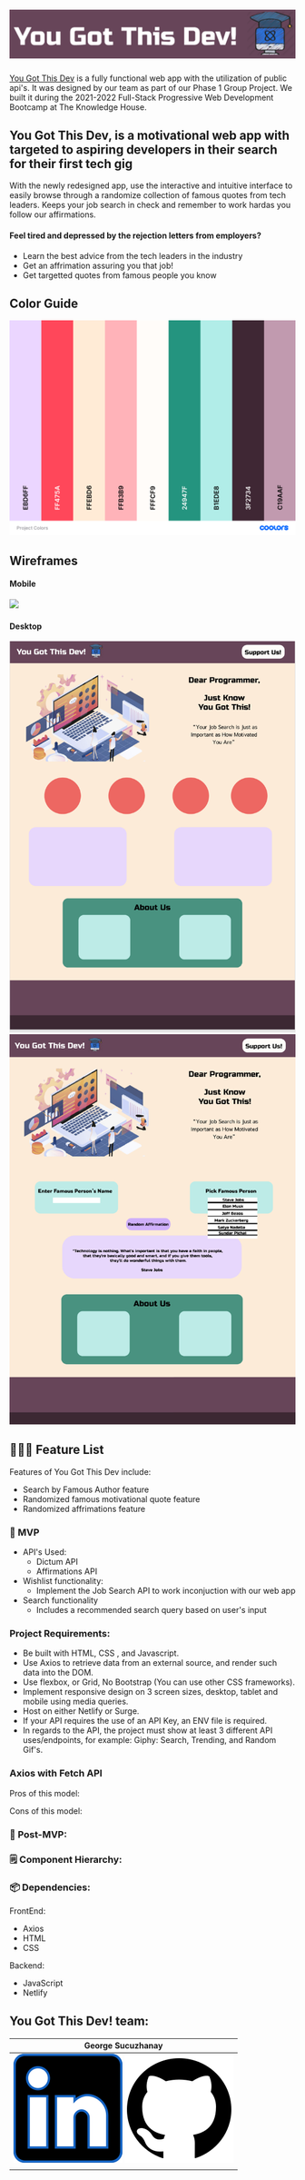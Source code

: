 # <img src="logo.png">


[ You Got This Dev](http://github.com/George-Sucuzhanay) is a fully functional web app with the utilization of public api's. It was designed by our team as part of our Phase 1 Group Project. We built it during the 2021-2022 Full-Stack Progressive Web Development Bootcamp at The Knowledge House. 

## You Got This Dev, is a motivational web app with targeted to aspiring developers in their search for their first tech gig

With the newly redesigned app, use the interactive and intuitive interface to easily browse through a randomize collection of famous quotes from tech leaders. Keeps your job search in check and remember to work hardas you follow our affirmations.

#### Feel tired and depressed by the rejection letters from employers?

- Learn the best advice from the tech leaders in the industry
- Get an affrimation assuring you that job!
- Get targetted quotes from famous people you know


## Color Guide

<img src="src/images/Project-Colors.png">

## Wireframes

#### Mobile

<img src="mobile-mockup3.png">

#### Desktop

<img src="src/images/mockup1.png">
<img src="src/images/mockup2.png">


## 👩🏽‍🚀 Feature List

Features of You Got This Dev include:
- Search by Famous Author feature
- Randomized famous motivational quote feature
- Randomized affrimations feature

### 🚀 MVP

- API's Used:
    - Dictum API
    - Affirmations API
- Wishlist functionality:
  - Implement the Job Search API to work inconjuction with our web app
- Search functionality
  - Includes a recommended search query based on user's input

### Project Requirements:
* Be built with HTML, CSS , and Javascript.
* Use Axios to retrieve data from an external source, and render such data into the DOM.
* Use flexbox, or Grid, No Bootstrap (You can use other CSS frameworks).
* Implement responsive design on 3 screen sizes, desktop, tablet and mobile using media queries.
* Host on either Netlify or Surge.
* If your API requires the use of an API Key, an ENV file is required.
* In regards to the API, the project must show at least 3 different API uses/endpoints, for example: Giphy: Search, Trending, and Random Gif's.


### Axios with Fetch API

Pros of this model: 

Cons of this model: 

### 🌟 Post-MVP:



### 🗒️ Component Hierarchy:

### 📦 Dependencies:

FrontEnd:

- Axios
- HTML
- CSS

Backend:

- JavaScript
- Netlify

## You Got This Dev! team:

| George Sucuzhanay                                                                                                                                                                   
| --------------------------------------------------------------------------------------------------------------------------------------------------------------------------------- |
| [![LinkedIn](src/images/logos/linkedin-logo.svg)](https://www.linkedin.com/in/georgesucuzhanay/) [![GitHub](src/images/logos/github-logo.svg)](https://github.com/George-Sucuzhanay) |
|                                                                                                                                                                                   |


